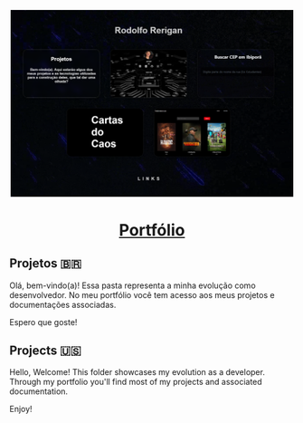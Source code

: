 <p align="center">
  <a href="http://rerigan.vercel.app/" target="_blank"><img src="/assets/portfolio.png" width="500" alt="Preview do site Portfólio"></a>

</p>
<h1 align="center"> <a href="http://rerigan.vercel.app/" target="_blank">Portfólio</a></h1>




## Projetos 🇧🇷 
Olá, bem-vindo(a)! Essa pasta representa a minha evolução como desenvolvedor. No meu portfólio você tem acesso aos meus projetos e documentações associadas.

Espero que goste!

## Projects 🇺🇸
Hello, Welcome! This folder showcases my evolution as a developer. Through my portfolio you'll find most of my projects and associated documentation.

Enjoy!
